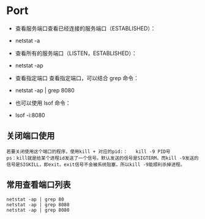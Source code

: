 # Port

- 查看服务端口查看已经连接的服务端口（ESTABLISHED）：
- netstat -a
- 查看所有的服务端口（LISTEN，ESTABLISHED）：
- netstat -ap

- 查看指定端口 查看指定端口，可以结合 grep 命令：
- netstat -ap | grep 8080

- 也可以使用 lsof 命令：
- lsof -i:8080

## 关闭端口使用

```text
若要关闭使用这个端口的程序，使用kill + 对应的pid:：   kill -9 PID号
ps：kill就是给某个进程id发送了一个信号。默认发送的信号是SIGTERM，而kill -9发送的信号是SIGKILL，即exit。exit信号不会被系统阻塞，所以kill -9能顺利杀掉进程。
```

## 常用查看端口列表

```shell
netstat -ap | grep 80
netstat -ap | grep 8080
netstat -ap | grep 8080
```
